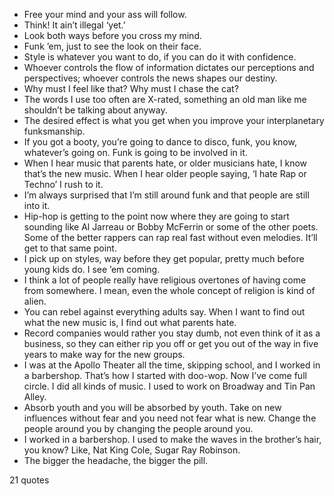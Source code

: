  - Free your mind and your ass will follow.
 - Think! It ain’t illegal ‘yet.’
 - Look both ways before you cross my mind.
 - Funk ’em, just to see the look on their face.
 - Style is whatever you want to do, if you can do it with confidence.
 - Whoever controls the flow of information dictates our perceptions and perspectives; whoever controls the news shapes our destiny.
 - Why must I feel like that? Why must I chase the cat?
 - The words I use too often are X-rated, something an old man like me shouldn’t be talking about anyway.
 - The desired effect is what you get when you improve your interplanetary funksmanship.
 - If you got a booty, you’re going to dance to disco, funk, you know, whatever’s going on. Funk is going to be involved in it.
 - When I hear music that parents hate, or older musicians hate, I know that’s the new music. When I hear older people saying, ‘I hate Rap or Techno’ I rush to it.
 - I’m always surprised that I’m still around funk and that people are still into it.
 - Hip-hop is getting to the point now where they are going to start sounding like Al Jarreau or Bobby McFerrin or some of the other poets. Some of the better rappers can rap real fast without even melodies. It’ll get to that same point.
 - I pick up on styles, way before they get popular, pretty much before young kids do. I see ’em coming.
 - I think a lot of people really have religious overtones of having come from somewhere. I mean, even the whole concept of religion is kind of alien.
 - You can rebel against everything adults say. When I want to find out what the new music is, I find out what parents hate.
 - Record companies would rather you stay dumb, not even think of it as a business, so they can either rip you off or get you out of the way in five years to make way for the new groups.
 - I was at the Apollo Theater all the time, skipping school, and I worked in a barbershop. That’s how I started with doo-wop. Now I’ve come full circle. I did all kinds of music. I used to work on Broadway and Tin Pan Alley.
 - Absorb youth and you will be absorbed by youth. Take on new influences without fear and you need not fear what is new. Change the people around you by changing the people around you.
 - I worked in a barbershop. I used to make the waves in the brother’s hair, you know? Like, Nat King Cole, Sugar Ray Robinson.
 - The bigger the headache, the bigger the pill.

21 quotes